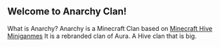 ## Welcome to Anarchy Clan!
What is Anarchy? Anarchy is a Minecraft Clan based on [Minecraft Hive Miniganmes](https://playhive.com) It is a rebranded clan of Aura. A Hive clan that is big. 
